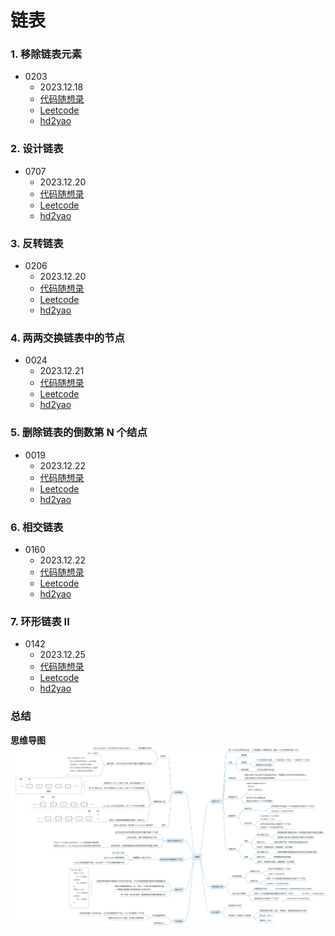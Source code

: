 # 链表

### 1. 移除链表元素
+ 0203
    + 2023.12.18
    + [代码随想录](https://www.programmercarl.com/0203.%E7%A7%BB%E9%99%A4%E9%93%BE%E8%A1%A8%E5%85%83%E7%B4%A0.html)
    + [Leetcode](https://leetcode.cn/problems/remove-linked-list-elements/)
    + [hd2yao](https://github.com/hd2yao/leetcode/tree/master/linked-list/0203.Remove-Linked_List-Elements)

### 2. 设计链表
+ 0707
    + 2023.12.20
    + [代码随想录](https://www.programmercarl.com/0707.%E8%AE%BE%E8%AE%A1%E9%93%BE%E8%A1%A8.html)
    + [Leetcode](https://leetcode.cn/problems/design-linked-list/)
    + [hd2yao](https://github.com/hd2yao/leetcode/tree/master/linked-list/0707.Design-Linked-List)

### 3. 反转链表
+ 0206
    + 2023.12.20
    + [代码随想录](https://www.programmercarl.com/0206.%E7%BF%BB%E8%BD%AC%E9%93%BE%E8%A1%A8.html#%E7%AE%97%E6%B3%95%E5%85%AC%E5%BC%80%E8%AF%BE)
    + [Leetcode](https://leetcode.cn/problems/reverse-linked-list/)
    + [hd2yao](https://github.com/hd2yao/leetcode/tree/master/linked-list/0206.Reverse-Linked-List)

### 4. 两两交换链表中的节点
+ 0024
  + 2023.12.21
  + [代码随想录](https://www.programmercarl.com/0024.%E4%B8%A4%E4%B8%A4%E4%BA%A4%E6%8D%A2%E9%93%BE%E8%A1%A8%E4%B8%AD%E7%9A%84%E8%8A%82%E7%82%B9.html#%E7%AE%97%E6%B3%95%E5%85%AC%E5%BC%80%E8%AF%BE)
  + [Leetcode](https://leetcode.cn/problems/swap-nodes-in-pairs/)
  + [hd2yao](https://github.com/hd2yao/leetcode/tree/master/linked-list/0024.Swap-Nodes-in-Pairs)

### 5. 删除链表的倒数第 N 个结点
+ 0019
  + 2023.12.22
  + [代码随想录](https://www.programmercarl.com/0019.%E5%88%A0%E9%99%A4%E9%93%BE%E8%A1%A8%E7%9A%84%E5%80%92%E6%95%B0%E7%AC%ACN%E4%B8%AA%E8%8A%82%E7%82%B9.html#%E7%AE%97%E6%B3%95%E5%85%AC%E5%BC%80%E8%AF%BE)
  + [Leetcode](https://leetcode.cn/problems/remove-nth-node-from-end-of-list/)
  + [hd2yao](https://github.com/hd2yao/leetcode/tree/master/linked-list/0019.Remove-Nth-Node-from-End-of-List)

### 6. 相交链表
+ 0160
  + 2023.12.22
  + [代码随想录](https://www.programmercarl.com/%E9%9D%A2%E8%AF%95%E9%A2%9802.07.%E9%93%BE%E8%A1%A8%E7%9B%B8%E4%BA%A4.html#%E6%80%9D%E8%B7%AF)
  + [Leetcode](https://leetcode.cn/problems/intersection-of-two-linked-lists/)
  + [hd2yao](https://github.com/hd2yao/leetcode/tree/master/linked-list/0160.Intersection-of-Two-Linked-List)

### 7. 环形链表 II
+ 0142
    + 2023.12.25
    + [代码随想录](https://www.programmercarl.com/0142.%E7%8E%AF%E5%BD%A2%E9%93%BE%E8%A1%A8II.html#%E7%AE%97%E6%B3%95%E5%85%AC%E5%BC%80%E8%AF%BE)
    + [Leetcode](https://leetcode.cn/problems/linked-list-cycle-ii/)
    + [hd2yao](https://github.com/hd2yao/leetcode/tree/master/linked-list/0142.Linked-List-Cycle-II)

### 总结
**思维导图**
![思维导图](yuque_mind.jpeg)